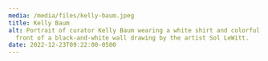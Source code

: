 ```yaml
---
media: /media/files/kelly-baum.jpeg
title: Kelly Baum
alt: Portrait of curator Kelly Baum wearing a white shirt and colorful scarf in
  front of a black-and-white wall drawing by the artist Sol LeWitt.
date: 2022-12-23T09:22:00-0500
---
```

